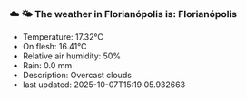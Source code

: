 ### ☁️ 🌤️  The weather in Florianópolis is: Florianópolis

- Temperature: 17.32°C
- On flesh: 16.41°C
- Relative air humidity: 50%
- Rain: 0.0 mm
- Description: Overcast clouds
- last updated: 2025-10-07T15:19:05.932663
